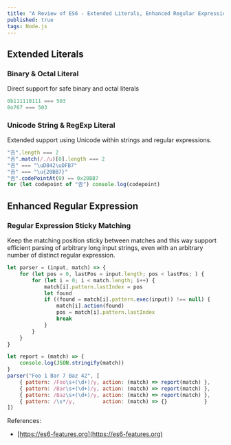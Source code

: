 ```yaml
---
title: "A Review of ES6 - Extended Literals, Enhanced Regular Expression"
published: true
tags: Node.js
---
```


## Extended Literals

### Binary & Octal Literal

Direct support for safe binary and octal literals

```javascript
0b111110111 === 503
0o767 === 503
```

### Unicode String & RegExp Literal

Extended support using Unicode within strings and regular expressions.

```javascript
"𠮷".length === 2
"𠮷".match(/./u)[0].length === 2
"𠮷" === "\uD842\uDFB7"
"𠮷" === "\u{20BB7}"
"𠮷".codePointAt(0) == 0x20BB7
for (let codepoint of "𠮷") console.log(codepoint)
```

## Enhanced Regular Expression

### Regular Expression Sticky Matching

Keep the matching position sticky between matches and this way support efficient parsing
of arbitrary long input strings, even with an arbitrary number of distinct regular
expression.

```javascript
let parser = (input, match) => {
    for (let pos = 0, lastPos = input.length; pos < lastPos; ) {
        for (let i = 0; i < match.length; i++) {
            match[i].pattern.lastIndex = pos
            let found
            if ((found = match[i].pattern.exec(input)) !== null) {
                match[i].action(found)
                pos = match[i].pattern.lastIndex
                break
            }
        }
    }
}

let report = (match) => {
    console.log(JSON.stringify(match))
}
parser("Foo 1 Bar 7 Baz 42", [
    { pattern: /Foo\s+(\d+)/y, action: (match) => report(match) },
    { pattern: /Bar\s+(\d+)/y, action: (match) => report(match) },
    { pattern: /Baz\s+(\d+)/y, action: (match) => report(match) },
    { pattern: /\s*/y,         action: (match) => {}            }
])
```

References:

- [https://es6-features.org](https://es6-features.org)
